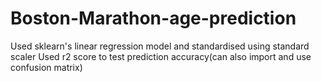 # Boston-Marathon-age-prediction

Used sklearn's linear regression model and standardised using standard scaler
Used r2 score to test prediction accuracy(can also import and use confusion matrix)
